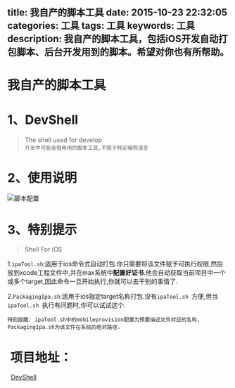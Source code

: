 title: 我自产的脚本工具
date: 2015-10-23 22:32:05
categories: 工具
tags: 工具
keywords: 工具
description: 我自产的脚本工具，包括iOS开发自动打包脚本、后台开发用到的脚本。希望对你也有所帮助。
---
# 我自产的脚本工具
# 1、DevShell
> The shell used for develop <br/>
> `开发中可能会很用用的脚本工具,不限于特定编程语言`

# 2、使用说明

![脚本配置](http://i11.tietuku.com/af6167809821795b.png)

#	3、特别提示

> Shell For iOS

1.`ipaTool.sh`:适用于ios命令式自动打包.你只需要将该文件赋予可执行权限,然后放到xcode工程文件中,并在max系统中**配置好证书**.他会自动获取当前项目中一个或多个target,因此命令一旦开始执行,你就可以去干别的事情了.

2.`PackagingIpa.sh`:适用于ios指定target名称打包.没有`ipaTool.sh `方便,但当`ipaTool.sh `执行有问题时,你可以试试这个.

	特别提醒: ipaTool.sh中的mobileprovision配置为预置描述文件对应的名称, PackagingIpa.sh为该文件在系统的绝对路径.


#  项目地址：
 
[DevShell](https://github.com/tangkunyin/DevShell)
